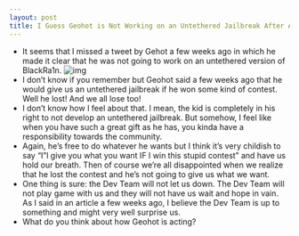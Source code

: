 ```yaml
---
layout: post
title: I Guess Geohot is Not Working on an Untethered Jailbreak After All
---
```

* It seems that I missed a tweet by Gehot a few weeks ago in which he made it clear that he was not going to work on an untethered version of BlackRa1n.
![img](http://media.idownloadblog.com/wp-content/uploads/2010/01/geohot.gif)
* I don’t know if you remember but Geohot said a few weeks ago that he would give us an untethered jailbreak if he won some kind of contest. Well he lost! And we all lose too!
* I don’t know how I feel about that. I mean, the kid is completely in his right to not develop an untethered jailbreak. But somehow, I feel like when you have such a great gift as he has, you kinda have a responsibility towards the community.
* Again, he’s free to do whatever he wants but I think it’s very childish to say “I”l give you what you want IF I win this stupid contest” and have us hold our breath. Then of course we’re all disappointed when we realize that he lost the contest and he’s not going to give us what we want.
* One thing is sure: the Dev Team will not let us down. The Dev Team will not play game with us and they will not have us wait and hope in vain. As I said in an article a few weeks ago, I believe the Dev Team is up to something and might very well surprise us.
* What do you think about how Geohot is acting?

